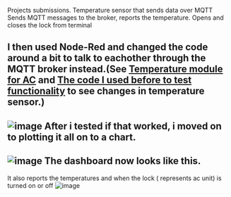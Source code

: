 Projects submissions.
Temperature sensor that sends data over MQTT
Sends MQTT messages to the broker, reports the temperature.
Opens and closes the lock from terminal


I then used Node-Red and changed the code around a bit to talk to eachother through the MQTT broker instead.(See [Temperature module for AC](ACTempModule.cpp) and [The code I used before to test functionality](TempModuleLocal.cpp) to see changes in temperature sensor.)
-
![image](https://github.com/user-attachments/assets/e58b3187-4930-4696-af3a-b884ca318247)
After i tested if that worked, i moved on to plotting it all on to a chart.
-
![image](https://github.com/user-attachments/assets/55a20369-d866-4e1b-8490-8aa23863a978)
The dashboard now looks like this.
-
It also reports the temperatures and  when the lock ( represents ac unit) is turned on or off
![image](https://github.com/user-attachments/assets/0e861fcc-dbf6-4a7f-8ab7-e7cba01940ab)
